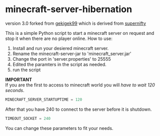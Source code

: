# minecraft-server-hibernation
version 3.0
forked from [gekigek99](https://github.com/gekigek99/minecraft-vanilla-server-hibernation)
which is derived from [supernifty](https://github.com/supernifty/port-forwarder)

This is a simple Python script to start a minecraft server on request and stop it when there are no player online.
How to use:
1. Install and run your desiered minecraft server.
2. Rename the minecraft-server-jar to 'minecraft_server.jar'
3. Change the port in 'server.properties' to 25555
4. Edited the paramters in the script as needed. 
5. run the script

**IMPORTANT**	
If you are the first to access to minecraft world you will *have to wait 120 seconds*.
```Python
MINECRAFT_SERVER_STARTUPTIME = 120 
```
After that you have 240 to connect to the server before it is shutdown. 
```Python
TIMEOUT_SOCKET = 240
```
You can change these parameters to fit your needs.
